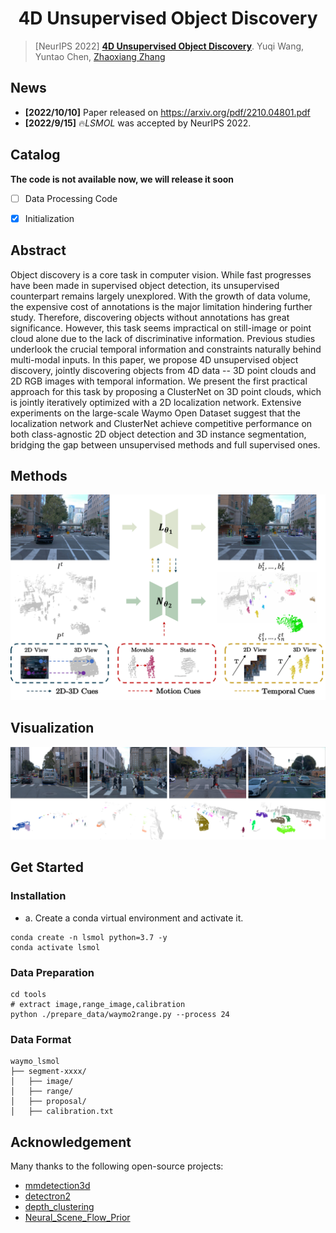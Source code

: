 # <center>4D Unsupervised Object Discovery<center>
> [NeurIPS 2022] [**4D Unsupervised Object Discovery**](https://arxiv.org/pdf/2210.04801.pdf).
> Yuqi Wang, Yuntao Chen, [Zhaoxiang Zhang](https://zhaoxiangzhang.net)


## News
- **[2022/10/10]** Paper released on <https://arxiv.org/pdf/2210.04801.pdf>
- **[2022/9/15]** 🔥*LSMOL* was accepted by NeurIPS 2022.


## Catalog
**The code is not available now, we will release it soon**
- [ ] Data Processing Code 
- [x] Initialization


## Abstract
Object discovery is a core task in computer vision. While fast progresses have been made in supervised object detection, its unsupervised counterpart remains largely unexplored. With the growth of data volume, the expensive cost of annotations is the major limitation hindering further study.  Therefore, discovering objects without annotations has great significance. However, this task seems impractical on still-image or point cloud alone due to the lack of discriminative information. Previous studies underlook the crucial temporal information and constraints naturally behind multi-modal inputs. In this paper, we propose 4D unsupervised object discovery, jointly discovering objects from 4D data -- 3D point clouds and 2D RGB images with temporal information. We present the first practical approach for this task by proposing a ClusterNet on 3D point clouds, which is jointly iteratively optimized with a 2D localization network. Extensive experiments on the large-scale Waymo Open Dataset suggest that the localization network and ClusterNet achieve competitive performance on both class-agnostic 2D object detection and 3D instance segmentation, bridging the gap between unsupervised methods and full supervised ones.


## Methods
![method](figs/pipeline.png "model arch")


## Visualization
![vis](figs/prediction.png "prediction")


## Get Started


### Installation
- a. Create a conda virtual environment and activate it.
```
conda create -n lsmol python=3.7 -y
conda activate lsmol
```


### Data Preparation
```
cd tools
# extract image,range_image,calibration
python ./prepare_data/waymo2range.py --process 24
```


### Data Format
```
waymo_lsmol
├── segment-xxxx/
│   ├── image/
│   ├── range/
│   ├── proposal/
│   ├── calibration.txt 
```


## Acknowledgement 
Many thanks to the following open-source projects:
* [mmdetection3d](https://github.com/open-mmlab/mmdetection3d)
* [detectron2](https://github.com/facebookresearch/detectron2)  
* [depth_clustering](https://github.com/PRBonn/depth_clustering)
* [Neural_Scene_Flow_Prior](https://github.com/Lilac-Lee/Neural_Scene_Flow_Prior)
